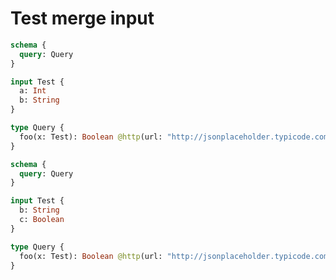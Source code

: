 # Test merge input

```graphql @schema
schema {
  query: Query
}

input Test {
  a: Int
  b: String
}

type Query {
  foo(x: Test): Boolean @http(url: "http://jsonplaceholder.typicode.com/foo")
}
```

```graphql @schema
schema {
  query: Query
}

input Test {
  b: String
  c: Boolean
}

type Query {
  foo(x: Test): Boolean @http(url: "http://jsonplaceholder.typicode.com/foo")
}
```
